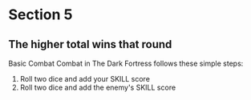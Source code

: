 # Section 5

## The higher total wins that round

Basic Combat
Combat in The Dark Fortress follows these simple steps:
1. Roll two dice and add your SKILL score
2. Roll two dice and add the enemy's SKILL score